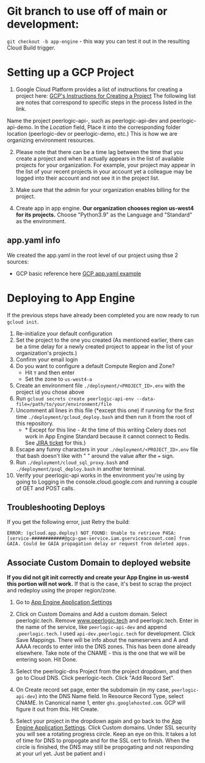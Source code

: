 # Git branch to use off of main or development:
`git checkout -b app-engine` - this way you can test it out in the resulting Cloud Build trigger.

# Setting up a GCP Project

1. Google Cloud Platform provides a list of instructions for creating a project here: [GCP's Instructions for Creating a Project](https://cloud.google.com/appengine/docs/standard/nodejs/building-app/creating-project) The following list are notes that correspond to specific steps in the process listed in the link. 

Name the project peerlogic-api-<environment>, such as peerlogic-api-dev and peerlogic-api-demo. In the *Location* field, Place it into the corresponding folder location (peerlogic-dev or peerlogic-demo, etc.) This is how we are organizing environment resources.

2. Please note that there can be a time lag between the time that you create a project and when it actually appears in the list of available projects for your organization. For example, your project may appear in the list of your recent projects in your account yet a colleague may be logged into their account and not see it in the project list.

3. Make sure that the admin for your organization enables billing for the project. 

4. Create app in app engine. **Our organization chooses region us-west4 for its projects.** Choose "Python3.9" as the Language and "Standard" as the environment.


## app.yaml info

We created the app.yaml in the root level of our project using thse 2 sources:
* GCP basic reference here [GCP app.yaml example](https://cloud.google.com/appengine/docs/standard/nodejs/config/appref)


# Deploying to App Engine

If the previous steps have already been completed you are now ready to run `gcloud init`.

1. Re-initialize your default configuration
2. Set the project to the one you created (As mentioned earlier, there can be a time delay for a newly created project to appear in the list of your organization's projects.)
3. Confirm your email login
4. Do you want to configure a default Compute Region and Zone?
   * Hit `Y` and then enter
   * Set the zone to `us-west4-a`
5. Create an environment file  `./deployment/<PROJECT_ID>.env` with the project id you chose above
6. Run `gcloud secrets create peerlogic-api-env --data-file=/path/to/your/environment/file`
7. Uncomment all lines in this file (\*except this one) if running for the first time `./deployment/gcloud_deploy.bash` and then run it from the root of this repository.
   * \* Except for this line - At the time of this writing Celery does not work in App Engine Standard because it cannot connect to Redis. See [JIRA ticket](https://peerlogictech.atlassian.net/browse/PTECH-1011) for this.)
8. Escape any funny characters in your `./deployment/<PROJECT_ID>.env` file that bash doesn't like with " " around the value after the `=` sign.
9.  Run `./deployment/cloud_sql_proxy.bash` and `./deployment/psql_deploy.bash` in another terminal.
10. Verify your peerlogic-api works in the environment you're using by going to Logging in the console.cloud.google.com and running a couple of GET and POST calls.

## Troubleshooting Deploys

If you get the following error, just Retry the build:

```
ERROR: (gcloud.app.deploy) NOT_FOUND: Unable to retrieve P4SA: [service-############@gcp-gae-service.iam.gserviceaccount.com] from GAIA. Could be GAIA propagation delay or request from deleted apps.
```

## Associate Custom Domain to deployed website

**If you did not git init correctly and create your App Engine in us-west4 this portion will not work.** If that is the case, it's best to scrap the project and redeploy using the proper region/zone.

1. Go to [App Engine Application Settings](https://console.cloud.google.com/appengine/settings)

2. Click on Custom Domains and Add a custom domain. Select peerlogic.tech. Remove www.peerlogic.tech and peerlogic.tech. Enter in the name of the service, like `peerlogic-api-dev` and append `.peerlogic.tech`. I used `api-dev.peerlogic.tech` for development. Click Save Mappings. There will be info about the nameservers and A and AAAA records to enter into the DNS zones. This has been done already elsewhere. Take note of the CNAME - this is the one that we will be entering soon. Hit Done.

3. Select the peerlogic-dns Project from the project dropdown, and then go to Cloud DNS. Click peerlogic-tech. Click "Add Record Set".

4. On Create record set page, enter the subdomain (in my case, `peerlogic-api-dev`) into the DNS Name field. In Resource Record Type, select CNAME. In Canonical name 1, enter `ghs.googlehosted.com`. GCP will figure it out from this. Hit Create.

5. Select your project in the dropdown again  and go back to the [App Engine Application Settings](https://console.cloud.google.com/appengine/settings). Click Custom domains. Under SSL security you will see a rotating progress circle. Keep an eye on this. It takes a lot of time for DNS to propogate and for the SSL cert to finish. When the circle is finished, the DNS may still be propogating and not responding at your url yet. Just be patient and i

